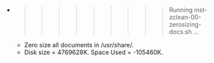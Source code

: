 * >>>>>>>>> Running inst-zclean-00-zerosizing-docs.sh ...
  * Zero size all documents in /usr/share/.
  * Disk size = 4769628K. Space Used = -105460K.
